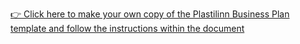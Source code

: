 <p><a href="https://docs.google.com/document/d/1B0R7TvPx6NFwP2E1M1SfyAT2OQqEVwx-nAURmD9JGqI/copy" target="_blank">👉 Click here to make your own copy of the Plastilinn Business Plan template and follow the instructions within the document</a></p>